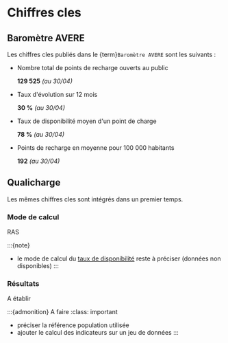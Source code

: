 # Chiffres cles

## Baromètre AVERE

Les chiffres cles publiés dans le {term}`Baromètre AVERE` sont les suivants :

- Nombre total de points de recharge ouverts au public

  **129 525** *(au 30/04)*

- Taux d'évolution sur 12 mois

  **30 %** *(au 30/04)*

- Taux de disponibilité moyen d'un point de charge

  **78 %** *(au 30/04)*

- Points de recharge en moyenne pour 100 000 habitants

  **192** *(au 30/04)*

## Qualicharge

Les mêmes chiffres cles sont intégrés dans un premier temps.

### Mode de calcul

RAS

:::{note}

- le mode de calcul du [taux de disponibilité](./disponibilite.md) reste à préciser (données non disponibles)
:::

### Résultats

A établir

:::{admonition} A faire
:class: important

- préciser la référence population utilisée
- ajouter le calcul des indicateurs sur un jeu de données
:::
